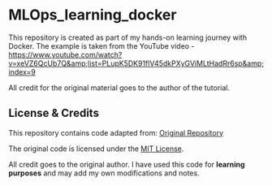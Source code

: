 # MLOps_learning_docker
This repository is created as part of my hands-on learning journey with Docker. The example is taken from the YouTube video - https://www.youtube.com/watch?v=xeVZ6QcUb7Q&amp;list=PLupK5DK91flV45dkPXyGViMLtHadRr6sp&amp;index=9

All credit for the original material goes to the author of the tutorial.

## License & Credits  

This repository contains code adapted from:  [Original Repository](https://github.com/vikashishere/YT-MLOPS-Docker-Masterclass.git)  

The original code is licensed under the [MIT License](./LICENSE).  

All credit goes to the original author. I have used this code for **learning purposes** and may add my own modifications and notes.
